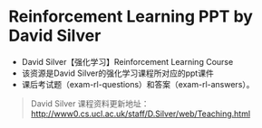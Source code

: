 # Reinforcement Learning PPT by David Silver 
- David Silver【强化学习】Reinforcement Learning Course
- 该资源是David Silver的强化学习课程所对应的ppt课件
- 课后考试题（exam-rl-questions）和答案（exam-rl-answers）。 


> David Silver 课程资料更新地址：http://www0.cs.ucl.ac.uk/staff/D.Silver/web/Teaching.html
>


